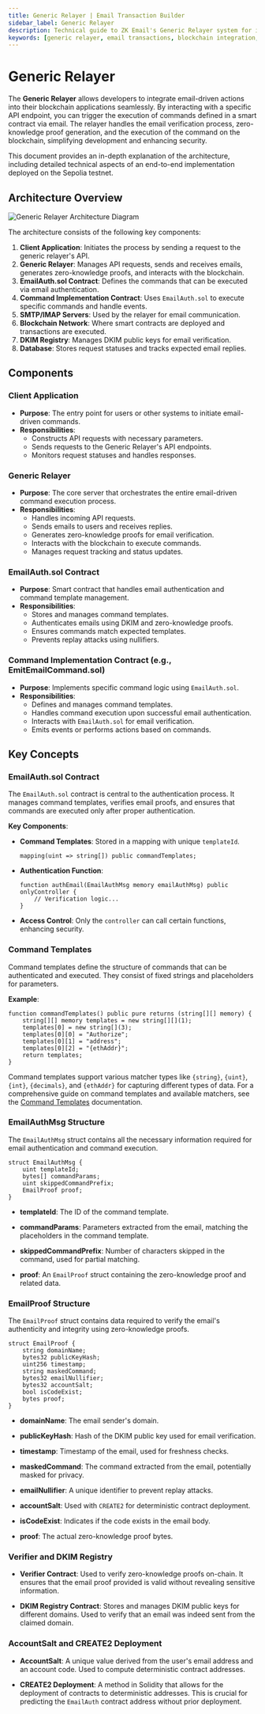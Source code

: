 ```yaml
---
title: Generic Relayer | Email Transaction Builder
sidebar_label: Generic Relayer
description: Technical guide to ZK Email's Generic Relayer system for integrating email-driven blockchain actions, including API endpoints, proof generation, and smart contract interactions
keywords: [generic relayer, email transactions, blockchain integration, zero-knowledge proofs, DKIM verification, smart contracts, EmailAuth.sol, command templates, API integration, decentralized architecture]
---
```


# Generic Relayer

The **Generic Relayer** allows developers to integrate email-driven actions into their blockchain applications seamlessly. By interacting with a specific API endpoint, you can trigger the execution of commands defined in a smart contract via email. The relayer handles the email verification process, zero-knowledge proof generation, and the execution of the command on the blockchain, simplifying development and enhancing security.

This document provides an in-depth explanation of the architecture, including detailed technical aspects of an end-to-end implementation deployed on the Sepolia testnet.


## Architecture Overview

![Generic Relayer Architecture Diagram](/img/generic-relayer-architecture.png)

The architecture consists of the following key components:

1. **Client Application**: Initiates the process by sending a request to the generic relayer's API.
2. **Generic Relayer**: Manages API requests, sends and receives emails, generates zero-knowledge proofs, and interacts with the blockchain.
3. **EmailAuth.sol Contract**: Defines the commands that can be executed via email authentication.
4. **Command Implementation Contract**: Uses `EmailAuth.sol` to execute specific commands and handle events.
5. **SMTP/IMAP Servers**: Used by the relayer for email communication.
6. **Blockchain Network**: Where smart contracts are deployed and transactions are executed.
7. **DKIM Registry**: Manages DKIM public keys for email verification.
8. **Database**: Stores request statuses and tracks expected email replies.

## Components

### Client Application

- **Purpose**: The entry point for users or other systems to initiate email-driven commands.
- **Responsibilities**:
  - Constructs API requests with necessary parameters.
  - Sends requests to the Generic Relayer's API endpoints.
  - Monitors request statuses and handles responses.

### Generic Relayer

- **Purpose**: The core server that orchestrates the entire email-driven command execution process.
- **Responsibilities**:
  - Handles incoming API requests.
  - Sends emails to users and receives replies.
  - Generates zero-knowledge proofs for email verification.
  - Interacts with the blockchain to execute commands.
  - Manages request tracking and status updates.

### EmailAuth.sol Contract

- **Purpose**: Smart contract that handles email authentication and command template management.
- **Responsibilities**:
  - Stores and manages command templates.
  - Authenticates emails using DKIM and zero-knowledge proofs.
  - Ensures commands match expected templates.
  - Prevents replay attacks using nullifiers.

### Command Implementation Contract (e.g., EmitEmailCommand.sol)

- **Purpose**: Implements specific command logic using `EmailAuth.sol`.
- **Responsibilities**:
  - Defines and manages command templates.
  - Handles command execution upon successful email authentication.
  - Interacts with `EmailAuth.sol` for email verification.
  - Emits events or performs actions based on commands.

## Key Concepts

### EmailAuth.sol Contract

The `EmailAuth.sol` contract is central to the authentication process. It manages command templates, verifies email proofs, and ensures that commands are executed only after proper authentication.

**Key Components**:

- **Command Templates**: Stored in a mapping with unique `templateId`.

  ```solidity
  mapping(uint => string[]) public commandTemplates;
  ```

- **Authentication Function**:

  ```solidity
  function authEmail(EmailAuthMsg memory emailAuthMsg) public onlyController {
      // Verification logic...
  }
  ```

- **Access Control**: Only the `controller` can call certain functions, enhancing security.

### Command Templates

Command templates define the structure of commands that can be authenticated and executed. They consist of fixed strings and placeholders for parameters.

**Example**:

```solidity
function commandTemplates() public pure returns (string[][] memory) {
    string[][] memory templates = new string[][](1);
    templates[0] = new string[](3);
    templates[0][0] = "Authorize";
    templates[0][1] = "address";
    templates[0][2] = "{ethAddr}";
    return templates;
}
```

Command templates support various matcher types like `{string}`, `{uint}`, `{int}`, `{decimals}`, and `{ethAddr}` for capturing different types of data. For a comprehensive guide on command templates and available matchers, see the [Command Templates](./command-templates) documentation.

### EmailAuthMsg Structure

The `EmailAuthMsg` struct contains all the necessary information required for email authentication and command execution.

```solidity
struct EmailAuthMsg {
    uint templateId;
    bytes[] commandParams;
    uint skippedCommandPrefix;
    EmailProof proof;
}
```

- **templateId**: The ID of the command template.

- **commandParams**: Parameters extracted from the email, matching the placeholders in the command template.

- **skippedCommandPrefix**: Number of characters skipped in the command, used for partial matching.

- **proof**: An `EmailProof` struct containing the zero-knowledge proof and related data.

### EmailProof Structure

The `EmailProof` struct contains data required to verify the email's authenticity and integrity using zero-knowledge proofs.

```solidity
struct EmailProof {
    string domainName;
    bytes32 publicKeyHash;
    uint256 timestamp;
    string maskedCommand;
    bytes32 emailNullifier;
    bytes32 accountSalt;
    bool isCodeExist;
    bytes proof;
}
```

- **domainName**: The email sender's domain.

- **publicKeyHash**: Hash of the DKIM public key used for email verification.

- **timestamp**: Timestamp of the email, used for freshness checks.

- **maskedCommand**: The command extracted from the email, potentially masked for privacy.

- **emailNullifier**: A unique identifier to prevent replay attacks.

- **accountSalt**: Used with `CREATE2` for deterministic contract deployment.

- **isCodeExist**: Indicates if the code exists in the email body.

- **proof**: The actual zero-knowledge proof bytes.

### Verifier and DKIM Registry

- **Verifier Contract**: Used to verify zero-knowledge proofs on-chain. It ensures that the email proof provided is valid without revealing sensitive information.

- **DKIM Registry Contract**: Stores and manages DKIM public keys for different domains. Used to verify that an email was indeed sent from the claimed domain.

### AccountSalt and CREATE2 Deployment

- **AccountSalt**: A unique value derived from the user's email address and an account code. Used to compute deterministic contract addresses.

- **CREATE2 Deployment**: A method in Solidity that allows for the deployment of contracts to deterministic addresses. This is crucial for predicting the `EmailAuth` contract address without prior deployment.

